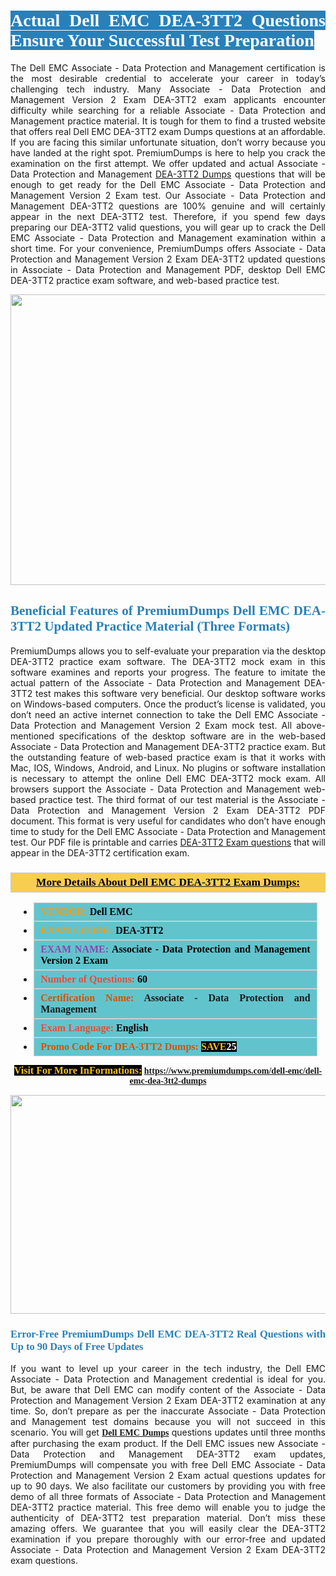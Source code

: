 <h1 style="text-align: justify;"><span style="color:#ffffff;"><span style="font-family:Georgia,serif;"><strong><span style="background-color:#2980b9;">Actual Dell EMC DEA-3TT2 Questions Ensure Your Successful Test Preparation</span></strong></span></span></h1>

<p style="text-align: justify;">The Dell EMC Associate - Data Protection and Management certification is the most desirable credential to accelerate your career in today’s challenging tech industry. Many Associate - Data Protection and Management Version 2 Exam DEA-3TT2 exam applicants encounter difficulty while searching for a reliable Associate - Data Protection and Management practice material. It is tough for them to find a trusted website that offers real Dell EMC DEA-3TT2 exam Dumps questions at an affordable. If you are facing this similar unfortunate situation, don’t worry because you have landed at the right spot. PremiumDumps is here to help you crack the examination on the first attempt. We offer updated and actual Associate - Data Protection and Management <a href="https://www.premiumdumps.com/dell-emc/dell-emc-dea-3tt2-dumps">DEA-3TT2 Dumps</a> questions that will be enough to get ready for the Dell EMC Associate - Data Protection and Management Version 2 Exam test. Our Associate - Data Protection and Management DEA-3TT2 questions are 100% genuine and will certainly appear in the next DEA-3TT2 test. Therefore, if you spend few days preparing our DEA-3TT2 valid questions, you will gear up to crack the Dell EMC Associate - Data Protection and Management examination within a short time. For your convenience, PremiumDumps offers Associate - Data Protection and Management Version 2 Exam DEA-3TT2 updated questions in Associate - Data Protection and Management PDF, desktop Dell EMC DEA-3TT2 practice exam software, and web-based practice test.</p>

<p style="text-align: center;"><a href="https://www.premiumdumps.com/dell-emc/dell-emc-dea-3tt2-dumps"><img alt="" src="https://i.imgur.com/KJGzbJ2.jpeg" style="width: 700px; height: 465px;" /></a></p>

<h2 style="text-align: justify;"><span style="color:#2980b9;"><span style="font-family:Georgia,serif;"><strong>Beneficial Features of PremiumDumps Dell EMC DEA-3TT2 Updated Practice Material (Three Formats)</strong></span></span></h2>

<p style="text-align: justify;">PremiumDumps allows you to self-evaluate your preparation via the desktop DEA-3TT2 practice exam software. The DEA-3TT2 mock exam in this software examines and reports your progress. The feature to imitate the actual pattern of the Associate - Data Protection and Management DEA-3TT2 test makes this software very beneficial. Our desktop software works on Windows-based computers. Once the product’s license is validated, you don’t need an active internet connection to take the Dell EMC Associate - Data Protection and Management Version 2 Exam mock test. All above-mentioned specifications of the desktop software are in the web-based Associate - Data Protection and Management DEA-3TT2 practice exam. But the outstanding feature of web-based practice exam is that it works with Mac, IOS, Windows, Android, and Linux. No plugins or software installation is necessary to attempt the online Dell EMC DEA-3TT2 mock exam. All browsers support the Associate - Data Protection and Management web-based practice test. The third format of our test material is the Associate - Data Protection and Management Version 2 Exam DEA-3TT2 PDF document. This format is very useful for candidates who don’t have enough time to study for the Dell EMC Associate - Data Protection and Management test. Our PDF file is printable and carries <a href="https://www.premiumdumps.com/dell-emc/dell-emc-dea-3tt2-dumps">DEA-3TT2 Exam questions</a> that will appear in the DEA-3TT2 certification exam.</p>

<h3 style="background: #f7ce50; border: 1px solid rgb(204, 204, 204); padding: 5px 10px; text-align: center;"><span style="font-family:Georgia,serif;"><u><u><span style="color:#000000;"><span style="font-size:11pt"><span style="line-height:normal"><b><span style="font-size:13.0pt"><span cambria="">More Details About Dell EMC DEA-3TT2 Exam Dumps:</span></span></b></span></span></span></u></u></span></h3>

<ul>
	<li style="margin:0cm 10pt">
	<div style="background:#61c4cd; border: 1px solid rgb(204, 204, 204); padding: 5px 10px; text-align: justify;"><span style="font-family:Georgia,serif;"><span style="font-size:11pt"><span style="line-height:normal"><b><span style="font-size:12.0pt"><span new="" roman="" times=""><span style="color:#f39c12;">VENDOR:</span> <span style="color:#000000;">Dell EMC</span></span></span></b></span></span></span></div>
	</li>
	<li style="margin:0cm 10pt">
	<div style="background: #61c4cd; border: 1px solid rgb(204, 204, 204); padding: 5px 10px; text-align: justify;"><span style="font-family:Georgia,serif;"><span style="font-size:11pt"><span style="line-height:normal"><b><span style="font-size:12.0pt"><span new="" roman="" times=""><span style="color:#f39c12;">EXAM CCODE:</span> <span style="color:#000000;">DEA-3TT2</span></span></span></b></span></span></span></div>
	</li>
	<li style="margin:0cm 10pt">
	<div style="background: #61c4cd; border: 1px solid rgb(204, 204, 204); padding: 5px 10px; text-align: justify;"><span style="font-family:Georgia,serif;"><span style="font-size:11pt"><span style="line-height:normal"><b><span style="font-size:12.0pt"><span new="" roman="" times=""><span style="color:#8e44ad;">EXAM NAME:</span> <span style="color:#000000;">Associate - Data Protection and Management Version 2 Exam</span></span></span></b></span></span></span></div>
	</li>
	<li style="margin:0cm 10pt">
	<div style="background: #61c4cd; border: 1px solid rgb(204, 204, 204); padding: 5px 10px;"><span style="font-family:Georgia,serif;"><span style="font-size:11pt"><span style="line-height:normal"><b><span style="font-size:12.0pt"><span new="" roman="" times=""><span style="color:#e74c3c;">Number of Questions:</span><span style="color:#000000;"><span style="color:#f1c40f;"> </span>60</span></span></span></b></span></span></span></div>
	</li>
	<li style="margin:0cm 10pt">
	<div style="background: #61c4cd; border: 1px solid rgb(204, 204, 204); padding: 5px 10px; text-align: justify;"><span style="font-family:Georgia,serif;"><span style="font-size:11pt"><span style="line-height:normal"><b><span style="font-size:12.0pt"><span new="" roman="" times=""><span style="color:#d35400;">Certification Name:</span> Associate - Data Protection and Management</span></span></b></span></span></span></div>
	</li>
	<li style="margin:0cm 10pt">
	<div style="background: #61c4cd; border: 1px solid rgb(204, 204, 204); padding: 5px 10px; text-align: justify;"><span style="font-family:Georgia,serif;"><span style="font-size:11pt"><span style="line-height:normal"><b><span style="font-size:12.0pt"><span new="" roman="" times=""><span style="color:#e74c3c;">Exam Language:</span> <span style="color:#000000;">English</span></span></span></b></span></span></span></div>
	</li>
	<li style="margin:0cm 10pt">
	<div style="background: #61c4cd; border: 1px solid rgb(204, 204, 204); padding: 5px 10px;"><span style="font-family:Georgia,serif;"><span style="font-size:11pt"><span style="line-height:normal"><b><span style="font-size:12.0pt"><span new="" roman="" times=""><span style="color:#d35400;">Promo Code For DEA-3TT2 Dumps:</span><span style="color:#f1c40f;"> <span style="background-color:#000000;">SAVE</span></span><span style="color:#ffffff;"><span style="background-color:#000000;">25</span></span></span></span></b></span></span></span></div>
	</li>
</ul>

<p style="text-align: center;"><span style="font-family:Georgia,serif;"><strong><span style="font-size:16px;"><span style="color:#f1c40f;"><span style="background-color:#000000;">Visit For More InFormations:</span></span></span> <a href="https://www.premiumdumps.com/dell-emc/dell-emc-dea-3tt2-dumps">https://www.premiumdumps.com/dell-emc/dell-emc-dea-3tt2-dumps</a></strong></span></p>

<p style="text-align: center;"><strong><strong><a href="https://www.premiumdumps.com/dell-emc/dell-emc-dea-3tt2-dumps"><img alt="" src="https://i.imgur.com/F18GQwv.jpeg" style="width: 700px; height: 350px;" /></a></strong></strong></p>

<h3 style="text-align: justify;"><span style="color:#2980b9;"><span style="font-family:Georgia,serif;"><strong><strong><strong>Error-Free PremiumDumps Dell EMC DEA-3TT2 Real Questions with Up to 90 Days of Free Updates</strong></strong></strong></span></span></h3>

<p style="text-align: justify;">If you want to level up your career in the tech industry, the Dell EMC Associate - Data Protection and Management credential is ideal for you. But, be aware that Dell EMC can modify content of the Associate - Data Protection and Management Version 2 Exam DEA-3TT2 examination at any time. So, don’t prepare as per the inaccurate Associate - Data Protection and Management test domains because you will not succeed in this scenario. You will get <span style="font-family:Georgia,serif;"><strong><a href="https://www.premiumdumps.com/dell-emc-exam-dumps">Dell EMC Dumps</a></strong></span> questions updates until three months after purchasing the exam product. If the Dell EMC issues new Associate - Data Protection and Management DEA-3TT2 exam updates, PremiumDumps will compensate you with free Dell EMC Associate - Data Protection and Management Version 2 Exam actual questions updates for up to 90 days. We also facilitate our customers by providing you with free demo of all three formats of Associate - Data Protection and Management DEA-3TT2 practice material. This free demo will enable you to judge the authenticity of DEA-3TT2 test preparation material. Don’t miss these amazing offers. We guarantee that you will easily clear the DEA-3TT2 examination if you prepare thoroughly with our error-free and updated Associate - Data Protection and Management Version 2 Exam DEA-3TT2 exam questions.</p>
